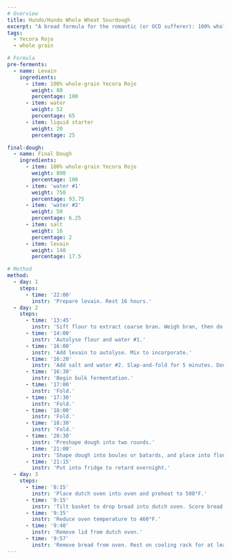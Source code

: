 ```yaml
---
# Overview
title: Hundo/Hundo Whole Wheat Sourdough
excerpt: "A bread formula for the romantic (or OCD sufferer): 100% whole-grain Yecora Rojo. 100% water. Salt. Nothing more. This formula uses a stiff levain to build strength before the addition of so much water. We also sift a portion of the bran—reincorporating it later as a soaker—to prevent tearing in the dough."
tags:
  - Yecora Rojo
  - whole grain

# Formula
pre-ferments:
  - name: Levain
    ingredients:
      - item: 100% whole-grain Yecora Rojo
        weight: 80
        percentage: 100
      - item: water
        weight: 52
        percentage: 65
      - item: liquid starter
        weight: 20
        percentage: 25

final-dough:
  - name: Final Dough
    ingredients:
      - item: 100% whole-grain Yecora Rojo
        weight: 800
        percentage: 100
      - item: 'water #1'
        weight: 750
        percentage: 93.75
      - item: 'water #2'
        weight: 50
        percentage: 6.25
      - item: salt
        weight: 16
        percentage: 2
      - item: levain
        weight: 140
        percentage: 17.5

# Method
method:
  - day: 1
    steps:
      - time: '22:00'
        instr: 'Prepare levain. Rest 16 hours.'
  - day: 2
    steps:
      - time: '13:45'
        instr: 'Sift flour to extract coarse bran. Weigh bran, then do a hot soaker at a 2:1 ratio (subtract water from water #1).'
      - time: '14:00'
        instr: 'Autolyse flour and water #1.'
      - time: '16:00'
        instr: 'Add levain to autolyse. Mix to incorporate.'
      - time: '16:20'
        instr: 'Add salt and water #2. Slap-and-fold for 5 minutes. Dough should start to feel strong, but don’t overmix.'
      - time: '16:30'
        instr: 'Begin bulk fermentation.'
      - time: '17:00'
        instr: 'Fold.'
      - time: '17:30'
        instr: 'Fold.'
      - time: '18:00'
        instr: 'Fold.'
      - time: '18:30'
        instr: 'Fold.'
      - time: '20:30'
        instr: 'Preshape dough into two rounds.'
      - time: '21:00'
        instr: 'Shape dough into boules or batards, and place into floured, lined baskets. Put baskets into plastic bags.'
      - time: '21:15'
        instr: 'Put into fridge to retard overnight.'
  - day: 3
    steps:
      - time: '8:15'
        instr: 'Place dutch oven into oven and preheat to 500°F.'
      - time: '9:15'
        instr: 'Tilt basket to drop bread into dutch oven. Score bread and place in oven.'
      - time: '9:35'
        instr: 'Reduce oven temperature to 460°F.'
      - time: '9:40'
        instr: 'Remove lid from dutch oven.'
      - time: '9:57'
        instr: 'Remove bread from oven. Rest on cooling rack for at least two hours.'
---
```

